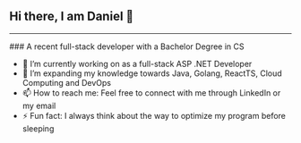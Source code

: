 ## Hi there, I am Daniel 👋
<hr/>
### A recent full-stack developer with a Bachelor Degree in CS

- 🔭 I’m currently working on as a full-stack ASP .NET Developer
- 🌱 I’m expanding my knowledge towards Java, Golang, ReactTS, Cloud Computing and DevOps
- 📫 How to reach me: Feel free to connect with me through LinkedIn or my email
- ⚡ Fun fact: I always think about the way to optimize my program before sleeping

